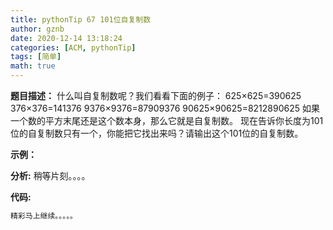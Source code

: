 ```yaml
---
title: pythonTip 67 101位自复制数
author: gznb
date: 2020-12-14 13:18:24
categories: [ACM, pythonTip]
tags: [简单]
math: true
---
```


**题目描述：**
什么叫自复制数呢？我们看看下面的例子：
625×625=390625
376×376=141376
9376×9376=87909376
90625×90625=8212890625
如果一个数的平方末尾还是这个数本身，那么它就是自复制数。
现在告诉你长度为101位的自复制数只有一个，你能把它找出来吗？请输出这个101位的自复制数。

**示例：**


**分析:**
稍等片刻。。。。

**代码:**
```python
精彩马上继续。。。。。
```
